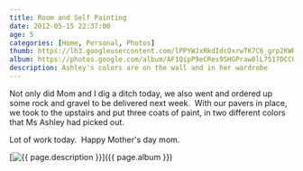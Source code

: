 ```yaml
---
title: Room and Self Painting
date: 2012-05-15 22:37:00
age: 5
categories: [Home, Personal, Photos]
thumb: https://lh3.googleusercontent.com/lPPYWJxRkdIdcOxrwTK7C6_grp2KWRB8PY6pfr5tbESAWcj-mjzrI2t5k83sHg0kDbtCcet6fA_ZkqOapws3aDPV0hreqC_hiafRNa0XGonljKsDCGyiQvtJ6jBwBJiRYiEXtZGbMLylJCULs0NWx2QIuTph10vWTD0F6u0xQ9TIYGCAwqRl-3oFV68CXEWtPZwGrXdL7tEpVj4rYMTxj9e1PvJstMmB5ttKxZlPKtAgS-4ty1d25WwiLS0CtFIlPJ-GGlfepqwt-5SU_KNtkunql9-W7gHfeTxYQ0WjY3c_zmmw_mq2JBuKQl3BSNJjOACUOxLyuBLMt9j6rFQkx2WTphHKtQaNnQnPeK89b24rkxcOGZnBWLN_bNp0HJ8latNoY6oI3_gcveEfBTlfXBtT_0N7GF0TjRDj3icY6QBlnwWjNqszMkecATq91nbQr_hWac8K7qWcZkOu46u5EBOof34BBFr3TvVJo6fy9QVVxeeWAs_rqg_xEakvwXF9p8_7kNXaBudETMTi4v8IQ5nVTix7mXmfflCEcBzgs-Q3GY2FPjAfCYVZOfChHcGF1unDdLS7nJVZm_dy_KnFteY5GqtrgRIZRtPFixr-9gIgN6o7nonhJfaK6SUUynrP7ovgQwVFtYfhQBMr7oIJ6Oh7EQ=w1698-h1273-no
album: https://photos.google.com/album/AF1QipP9eCRes9SHGPraw8lL7517DCCObQL8sDhWj0lw?key=CNDPucqp6vXH_wE
description: Ashley's colors are on the wall and in her wardrobe
---
```

Not only did Mom and I dig a ditch today, we also went and ordered up some rock and gravel to be delivered next week.  With our pavers in place, we took to the upstairs and put three coats of paint, in two different colors that Ms Ashley had picked out.

Lot of work today.  Happy Mother's day mom.

[<img src="{{ page.thumb }}" alt="{{ page.description }}" class="wyseguys-album"/>]({{ page.album }})